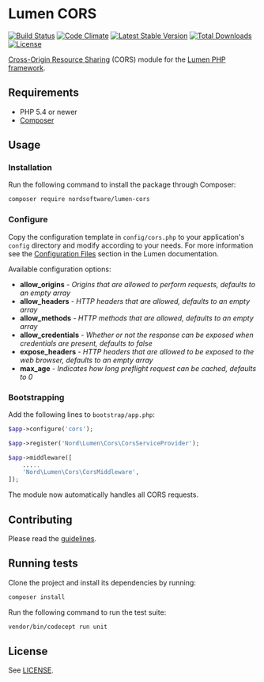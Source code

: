 # Lumen CORS

[![Build Status](https://travis-ci.org/nordsoftware/lumen-cors.svg?branch=master)](https://travis-ci.org/nordsoftware/lumen-cors)
[![Code Climate](https://codeclimate.com/github/nordsoftware/lumen-cors/badges/gpa.svg)](https://codeclimate.com/github/nordsoftware/lumen-cors)
[![Latest Stable Version](https://poser.pugx.org/nordsoftware/lumen-cors/version)](https://packagist.org/packages/nordsoftware/lumen-cors) 
[![Total Downloads](https://poser.pugx.org/nordsoftware/lumen-cors/downloads)](https://packagist.org/packages/nordsoftware/lumen-cors)
[![License](https://poser.pugx.org/nordsoftware/lumen-cors/license)](https://packagist.org/packages/nordsoftware/lumen-cors)

[Cross-Origin Resource Sharing](http://enable-cors.org/) (CORS) module for the [Lumen PHP framework](http://lumen.laravel.com/).

## Requirements

- PHP 5.4 or newer
- [Composer](http://getcomposer.org)

## Usage

### Installation

Run the following command to install the package through Composer:

```sh
composer require nordsoftware/lumen-cors
```

### Configure

Copy the configuration template in `config/cors.php` to your application's `config` directory and modify according to your needs. 
For more information see the [Configuration Files](http://lumen.laravel.com/docs/configuration#configuration-files) section in the Lumen documentation.

Available configuration options:

- **allow_origins** - *Origins that are allowed to perform requests, defaults to an empty array*
- **allow_headers** - *HTTP headers that are allowed, defaults to an empty array*
- **allow_methods** - *HTTP methods that are allowed, defaults to an empty array*
- **allow_credentials** - *Whether or not the response can be exposed when credentials are present, defaults to false*
- **expose_headers** - *HTTP headers that are allowed to be exposed to the web browser, defaults to an empty array*
- **max_age** - *Indicates how long preflight request can be cached, defaults to 0*

### Bootstrapping

Add the following lines to ```bootstrap/app.php```:

```php
$app->configure('cors');
```

```php
$app->register('Nord\Lumen\Cors\CorsServiceProvider');
```

```php
$app->middleware([
	.....
	'Nord\Lumen\Cors\CorsMiddleware',
]);
```

The module now automatically handles all CORS requests. 

## Contributing

Please read the [guidelines](.github/CONTRIBUTING.md).

## Running tests

Clone the project and install its dependencies by running:

```sh
composer install
```

Run the following command to run the test suite:

```sh
vendor/bin/codecept run unit
```

## License

See [LICENSE](LICENSE).
